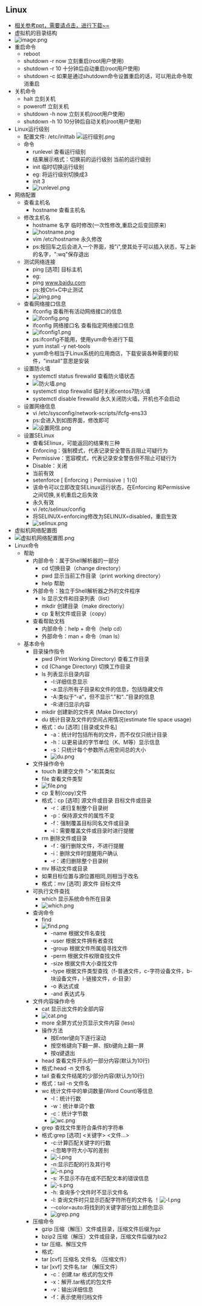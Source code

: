 ## Linux
* [相关参考ppt，需要请点击，进行下载~~](https://zmonely.github.io/zmOnely/firstWeek/Linux.ppt)
* 虚拟机的目录结构
* ![image.png](https://upload-images.jianshu.io/upload_images/14467401-3afb713864b364f7.png?imageMogr2/auto-orient/strip%7CimageView2/2/w/1240)
* 重启命令
	* reboot
	* shutdown -r now 立刻重启(root用户使用)
	* shutdown -r 10 十分钟后自动重启(root用户使用)
	* shutdown -c 如果是通过shutdown命令设置重启的话，可以用此命令取消重启
* 关机命令
	* halt 立刻关机
	* poweroff 立刻关机
	* shutdown -h now 立刻关机(root用户使用)
	* shutdown -h 10 10分钟后自动关机(root用户使用)
* Linux运行级别
	* 配置文件: /etc/inittab
	![运行级别.png](https://upload-images.jianshu.io/upload_images/14467401-b2d7ca6f5802ecf9.png?imageMogr2/auto-orient/strip%7CimageView2/2/w/1240)
	* 命令
		* runlevel 查看运行级别
		* 结果展示格式：切换前的运行级别 当前的运行级别
		* init 临时切换运行级别
		* eg: 将运行级别切换成3
		* init 3
		* ![runlevel.png](https://upload-images.jianshu.io/upload_images/14467401-6a192f691df5e2e1.png?imageMogr2/auto-orient/strip%7CimageView2/2/w/1240)
* 网络配置
	* 查看主机名
		* hostname 查看主机名
	* 修改主机名
		* hostname 名字 临时修改(一次性修改,重启之后变回原来)
		* ![hostname.png](https://upload-images.jianshu.io/upload_images/14467401-df14dcc7728968f0.png?imageMogr2/auto-orient/strip%7CimageView2/2/w/1240)
		* vim  /etc/hostname 永久修改
		* ps:按回车之后会进入一个界面，按"i",使其处于可以插入状态，写上新的名字，":wq"保存退出
	* 测试网络连接
		* ping [选项] 目标主机
		* eg:
		* ping www.baidu.com
		* ps:按Ctrl+C中止测试
		* ![ping.png](https://upload-images.jianshu.io/upload_images/14467401-22b8a0049aaa8790.png?imageMogr2/auto-orient/strip%7CimageView2/2/w/1240)
	* 查看网络接口信息
		* ifconfig 查看所有活动网络接口的信息
		* ![ifconfig.png](https://upload-images.jianshu.io/upload_images/14467401-906113ba33c0fe20.png?imageMogr2/auto-orient/strip%7CimageView2/2/w/1240)
		* ifconfig 网络接口名 查看指定网络接口信息
		* ![ifconfig1.png](https://upload-images.jianshu.io/upload_images/14467401-39e708ccbc6a359a.png?imageMogr2/auto-orient/strip%7CimageView2/2/w/1240)
		* ps:ifconfig不能用，使用yum命令进行下载 
		* yum install -y net-tools 
		* yum命令相当于Linux系统的应用商店，下载安装各种需要的软件，"install"意思是安装
	* 设置防火墙
		* systemctl status firewalld 查看防火墙状态
		* ![防火墙.png](https://upload-images.jianshu.io/upload_images/14467401-659af90c4bc43076.png?imageMogr2/auto-orient/strip%7CimageView2/2/w/1240)
		* systemctl stop firewalld 临时关闭centos7防火墙
		* systemctl disable firewalld 永久关闭防火墙，开机也不会启动
	* 设置网络信息
		* vi  /etc/sysconfig/network-scripts/ifcfg-ens33
		* ps:会进入到如图界面，修改即可
		* ![设置网信.png](https://upload-images.jianshu.io/upload_images/14467401-4b57a968781a6617.png?imageMogr2/auto-orient/strip%7CimageView2/2/w/1240)
	* 设置SELinux
		* 查看SElinux，可能返回的结果有三种
		* Enforcing：强制模式，代表记录安全警告且阻止可疑行为
		* Permissive：宽容模式，代表记录安全警告但不阻止可疑行为
		* Disable：关闭
		* 当前有效
		* setenforce [ Enforcing `|` Permissive `|` 1`|`0]
		* 该命令可以立即改变SELinux运行状态，在Enforcing 和Permissive 之间切换,关机重启之后失效
		* 永久有效
		* vi  /etc/selinux/config 
		* 将SELINUX=enforcing修改为SELINUX=disabled，重启生效
		* ![selinux.png](https://upload-images.jianshu.io/upload_images/14467401-3c013c0651b8890d.png?imageMogr2/auto-orient/strip%7CimageView2/2/w/1240)
* 虚拟机网络配置图	
* ![虚拟机网络配置图.png](https://upload-images.jianshu.io/upload_images/14467401-9a5e668357b59663.png?imageMogr2/auto-orient/strip%7CimageView2/2/w/1240)
* Linux命令
	* 帮助
		* 内部命令：属于Shell解析器的一部分
			* cd 切换目录（change directory）
			* pwd 显示当前工作目录（print working directory）
			* help 帮助
		* 外部命令：独立于Shell解析器之外的文件程序
			* ls 显示文件和目录列表（list）
			* mkdir 创建目录（make directoriy）
			* cp 复制文件或目录（copy）
		* 查看帮助文档
			* 内部命令：help + 命令（help cd）
			* 外部命令：man + 命令（man ls）
	* 基本命令
		* 目录操作指令
			* pwd (Print Working Directory) 查看工作目录
			* cd (Change Directory) 切换工作目录
			* ls 列表显示目录内容
				* -l:详细信息显示
				* -a:显示所有子目录和文件的信息，包括隐藏文件
				* -A:类似于“-a”，但不显示“.”和“..”目录的信息
				* -R:递归显示内容
			* mkdir 创建新的文件夹 (Make Directory)
			* du 统计目录及文件的空间占用情况(estimate file space  usage)
			* 格式：du	[选项] [目录或文件名]
				* -a：统计时包括所有的文件，而不仅仅只统计目录
				* -h：以更易读的字节单位（K、M等）显示信息
				* -s：只统计每个参数所占用空间总的大小
				* ![du.png](https://upload-images.jianshu.io/upload_images/14467401-181d030d98e700be.png?imageMogr2/auto-orient/strip%7CimageView2/2/w/1240)
		* 文件操作命令
			* touch 新建空文件 ">"和其类似
			* file 查看文件类型
			* ![file.png](https://upload-images.jianshu.io/upload_images/14467401-e43b7531ea6f72aa.png?imageMogr2/auto-orient/strip%7CimageView2/2/w/1240)
			* cp 复制(copy)文件
			* 格式：cp  [选项]  源文件或目录  目标文件或目录
				* -r：递归复制整个目录树
				* -p：保持源文件的属性不变
				* -f：强制覆盖目标同名文件或目录
				* -i：需要覆盖文件或目录时进行提醒
			* rm 删除文件或目录
				* -f：强行删除文件，不进行提醒
				* -i：删除文件时提醒用户确认
				* -r：递归删除整个目录树
			* mv 移动文件或目录  
			* 如果目标位置与源位置相同,则相当于改名
			* 格式：mv  [选项]  源文件  目标文件
		* 可执行文件查找
			 * which 显示系统命令所在目录
			 * ![which.png](https://upload-images.jianshu.io/upload_images/14467401-a1704bd767a57a3a.png?imageMogr2/auto-orient/strip%7CimageView2/2/w/1240)
		* 查询命令
			* find 
			* ![find.png](https://upload-images.jianshu.io/upload_images/14467401-b1da75567740b952.png?imageMogr2/auto-orient/strip%7CimageView2/2/w/1240)
				* -name	根据文件名查找
				* -user	根据文件拥有者查找
				* -group	根据文件所属组寻找文件
				* -perm	根据文件权限查找文件
				* -size	根据文件大小查找文件
				* -type	根据文件类型查找（f-普通文件，c-字符设备文件，b-块设备文件，l-链接文件，d-目录）
				* -o	表达式或
				* -and	表达式与
		* 文件内容操作命令
			* cat 显示出文件的全部内容
			* ![cat.png](https://upload-images.jianshu.io/upload_images/14467401-44b3f49df49b0941.png?imageMogr2/auto-orient/strip%7CimageView2/2/w/1240)
			* more 全屏方式分页显示文件内容 (less)
			* 操作方法
				* 按Enter键向下逐行滚动
				* 按空格键向下翻一屏、按b键向上翻一屏
				* 按q键退出
			* head 	查看文件开头的一部分内容(默认为10行)
			* 格式:head -n 文件名
			* tail 查看文件结尾的少部分内容(默认为10行)
			* 格式：tail -n 文件名
			* wc 统计文件中的单词数量(Word Count)等信息
				* -l：统计行数
				* -w：统计单词个数
				* -c：统计字节数
				* ![wc.png](https://upload-images.jianshu.io/upload_images/14467401-17952db9a63f5e7b.png?imageMogr2/auto-orient/strip%7CimageView2/2/w/1240)
			* grep 查找文件里符合条件的字符串
			* 格式:grep  [选项]   <关键字>  <文件…>
				* -c:计算匹配关键字的行数
				* -i:忽略字符大小写的差别
				* ![-i.png](https://upload-images.jianshu.io/upload_images/14467401-b3d6fe8edd00b034.png?imageMogr2/auto-orient/strip%7CimageView2/2/w/1240)
				* -n:显示匹配的行及其行号
				* ![-n.png](https://upload-images.jianshu.io/upload_images/14467401-6cc8780de5cfd5d5.png?imageMogr2/auto-orient/strip%7CimageView2/2/w/1240)
				* -s: 不显示不存在或不匹配文本的错误信息
				* ![-s.png](https://upload-images.jianshu.io/upload_images/14467401-7226cbc1b4fd4169.png?imageMogr2/auto-orient/strip%7CimageView2/2/w/1240)
				* -h: 查询多个文件时不显示文件名
				* -l: 查询文件时只显示匹配字符所在的文件名
				！![-l.png](https://upload-images.jianshu.io/upload_images/14467401-0ff9e50a624712ff.png?imageMogr2/auto-orient/strip%7CimageView2/2/w/1240)
				* --color=auto:将找到的关键字部分加上颜色显示
				* ![grep.png](https://upload-images.jianshu.io/upload_images/14467401-52d462785582064b.png?imageMogr2/auto-orient/strip%7CimageView2/2/w/1240)
		* 压缩命令
			* gzip 压缩（解压）文件或目录，压缩文件后缀为gz 
			* bzip2 压缩（解压）文件或目录，压缩文件后缀为bz2 
			* tar 压缩、解压文件
			* 格式:
			* tar [cvf] 压缩名 文件名 （压缩文件）
			* tar [xvf] 文件名.tar    （解压文件）
				* -c：创建.tar 格式的包文件
				* -x：解开.tar格式的包文件
				* -v：输出详细信息
				* -f：表示使用归档文件
			


		
		
		
		
		
	   

	

	
		
